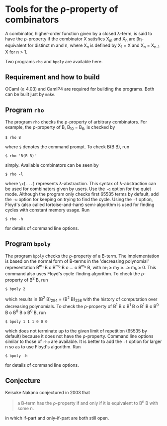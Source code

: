 # Tools for the &rho;-property of combinators

A combinator, higher-order function given by a closed &lambda;-term,
is said to have the &rho;-property if the combinator X satisfies
X<sub>m</sub> and X<sub>n</sub> are &beta;&eta;-equivalent for distinct m and n,
where X<sub>n</sub> is defined by X<sub>1</sub> = X
and X<sub>n</sub> = X<sub>n-1</sub> X for n > 1.

Two programs `rho` and `bpoly` are available here.

## Requirement and how to build

OCaml (&ge; 4.03) and CamlP4 are required for building the programs.
Both can be built just by `make`.

## Program `rho`

The program `rho` checks the &rho;-property of arbitrary combinators.
For example, the &rho;-property of B, B<sub>10</sub> = B<sub>6</sub>, is
checked by
```
$ rho B
```
where `$` denotes the command prompt.
To check B(B B), run
```
$ rho 'B(B B)'
```
simply.
Available combinators can be seen by
```
$ rho -l
```
where `\x[...]` represents &lambda;-abstraction.
This syntax of &lambda;-abstraction can be used for combinators given by users.
Use the `-q` option for the quiet mode.
Although the program only checks first 65535 terms by default,
add the `-u` option for keeping on trying to find the cycle.
Using the `-f` option,
Floyd's (also called tortoise-and-hare) semi-algorithm is used
for finding cycles with constant memory usage.
Run
```
$ rho -h
```
for details of command line options.

## Program `bpoly`

The program `bpoly` checks the &rho;-property of a B-term.
The implementation is based on the normal form of B-terms
in the 'decreasing polynomial' representation
B<sup>m<sub>1</sub></sup> B o
B<sup>m<sub>2</sub></sup> B o ... o
B<sup>m<sub>k</sub></sup> B,
with m<sub>1</sub> &ge; m<sub>2</sub> &ge;...&ge; m<sub>k</sub> &ge; 0.
This command also uses Floyd's cycle-finding algorithm.
To check the &rho;-property of B<sup>2</sup> B,
run
```
$ bpoly 2
```
which results in (B<sup>2</sup> B)<sub>294</sub> = (B<sup>2</sup> B)<sub>258</sub>
with the history of computation over decreasing polynomials.
To check the &rho;-property of
B<sup>1</sup> B o B<sup>1</sup> B o B<sup>1</sup> B o
B<sup>0</sup> B o B<sup>0</sup> B o B<sup>0</sup> B,
run
```
$ bpoly 1 1 1 0 0 0
```
which does not terminate up to the given limit of repetition (65535 by default)
because it does not have the &rho;-property.
Command line options similar to those of `rho` are available.
It is better to add the `-f` option for larger n so as to use Floyd's algorithm.
Run
```
$ bpoly -h
```
for details of command line options.


## Conjecture

Keisuke Nakano conjectured in 2003 that

> a B-term has the &rho;-property if and only if it is equivalent to B<sup>n</sup> B with some n.

in which if-part and only-if-part are both still open.
